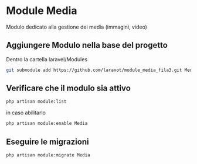 # Module Media
Modulo dedicato alla gestione dei media (immagini, video)

## Aggiungere Modulo nella base del progetto
Dentro la cartella laravel/Modules

```bash
git submodule add https://github.com/laraxot/module_media_fila3.git Media
```

## Verificare che il modulo sia attivo
```bash
php artisan module:list
```
in caso abilitarlo
```bash
php artisan module:enable Media
```

## Eseguire le migrazioni
```bash
php artisan module:migrate Media
```